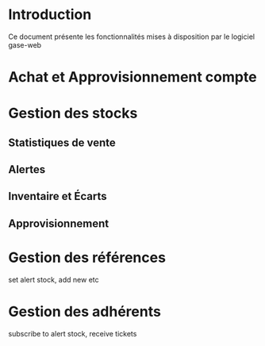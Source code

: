 

# Introduction #
Ce document présente les fonctionnalités mises à disposition par le logiciel gase-web

# Achat et Approvisionnement compte #

# Gestion des stocks #
## Statistiques de vente ##
## Alertes ##
## Inventaire et Écarts ##
## Approvisionnement ##

# Gestion des références #
set alert stock, add new etc

# Gestion des adhérents #
subscribe to alert stock, receive tickets